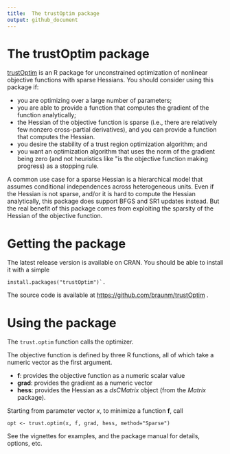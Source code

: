 ```yaml
---
title:  The trustOptim package
output: github_document
---
```





# The trustOptim package

[trustOptim](https://braunm.github.io/trustOptim/) is an R package for unconstrained optimization of nonlinear
objective functions with sparse Hessians. You should consider using
this package if:

-  you are optimizing over a large number of parameters;
-  you are able to provide a function that computes the gradient of the function analytically;
-  the Hessian of the objective function is sparse (i.e., there are
   relatively few nonzero cross-partial derivatives), and you can
   provide a function that computes the Hessian.
-  you desire the stability of a trust region optimization algorithm;
and
-  you want an optimization algorithm that uses the norm of the
   gradient being zero (and not heuristics like "is the objective function making
   progress) as a stopping rule.

A common use case for a sparse Hessian is a hierarchical model that assumes
conditional independences across heterogeneous units.  Even if the
Hessian is not sparse, and/or it is hard to compute the Hessian
analytically, this package does support BFGS and SR1 updates instead.
But the real benefit of this package comes from exploiting the
sparsity of the Hessian of the objective function.


# Getting the package

The latest release version is available on CRAN. You should be able to
install it with a simple

```
install.packages("trustOptim")`.
```

The source code is available at https://github.com/braunm/trustOptim .

# Using the package

The `trust.optim` function calls the optimizer.

The objective function is defined by three R functions, all of which
take a numeric vector as the first argument.

-  **f**:  provides the objective function as a numeric scalar value
-  **grad**:  provides the gradient as a numeric vector
-  **hess**:  provides the Hessian as a *dsCMatrix* object (from the
*Matrix* package).

Starting from parameter vector *x*, to minimize a function **f**, call

```
opt <- trust.optim(x, f, grad, hess, method="Sparse")
```

See the vignettes for examples, and the package manual for details, options, etc.

